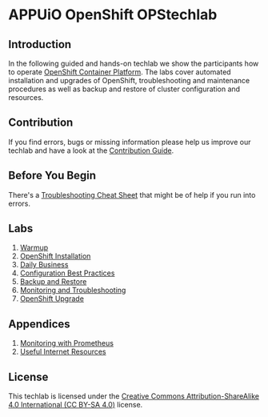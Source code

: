 # APPUiO OpenShift OPStechlab

## Introduction

In the following guided and hands-on techlab we show the participants how to operate [OpenShift Container Platform](https://www.openshift.com/). The labs cover automated installation and upgrades of OpenShift, troubleshooting and maintenance procedures as well as backup and restore of cluster configuration and resources.


## Contribution

If you find errors, bugs or missing information please help us improve our techlab and have a look at the [Contribution Guide](CONTRIBUTING.md).


## Before You Begin

There's a [Troubleshooting Cheat Sheet](resources/troubleshooting_cheat_sheet.md) that might be of help if you run into errors.


## Labs

1. [Warmup](labs/10_warmup.md)
2. [OpenShift Installation](labs/20_installation.md)
3. [Daily Business](labs/30_daily_business.md)
4. [Configuration Best Practices](labs/40_configuration_best_practices.md)
5. [Backup and Restore](labs/50_backup_restore.md)
6. [Monitoring and Troubleshooting](labs/60_monitoring_troubleshooting.md)
7. [OpenShift Upgrade](labs/70_upgrade.md)


## Appendices

1. [Monitoring with Prometheus](appendices/01_prometheus.md)
2. [Useful Internet Resources](appendices/02_internet_resources.md)


## License

This techlab is licensed under the [Creative Commons Attribution-ShareAlike 4.0 International (CC BY-SA 4.0)](LICENSE) license.
